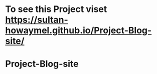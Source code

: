 # To see this Project viset https://sultan-howaymel.github.io/Project-Blog-site/
# Project-Blog-site

